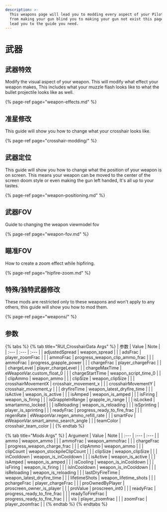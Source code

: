```yaml
---
description: >-
  This weapons page will lead you to modding every aspect of your Pilot Weapon,
  from making your gun blind you to making your gun not exist this page will
  lead you to the guide you need.
---
```


# 武器

## 武器特效

Modify the visual aspect of your weapon. This will modify what effect your weapon makes, This includes what your muzzle flash looks like to what the bullet projectile looks like as well. 

{% page-ref page="weapon-effects.md" %}

## 准星修改

This guide will show you how to change what your crosshair looks like. 

{% page-ref page="crosshair-modding/" %}

## 武器定位

This guide will show you how to change what the position of your weapon is on screen. This means your weapon can be moved to the center of the screen doom style or even making the gun left handed, It's all up to your tastes.

{% page-ref page="weapon-positioning.md" %}

## 武器FOV

Guide to changing the weapon viewmodel fov

{% page-ref page="weapon-fov.md" %}

## 瞄准FOV

How to create a zoom effect while hipfiring.

{% page-ref page="hipfire-zoom.md" %}

## 特殊/独特武器修改

These mods are restricted only to these weapons and won't apply to any others, this guide will show you how to mod them.

{% page-ref page="weapons/" %}









## 参数

{% tabs %}
{% tab title="RUI\_CrosshairData Args" %}
| 参数 | Value | Note |
| :--- | :--- | :--- |
| adjustedSpread | weapon\_spread |  |
| adsFrac | player\_zoomFrac |  |
| ammoFrac | progress\_weapon\_clip\_ammo\_frac |  |
| ammoFrac | progress\_grapple\_power |  |
| chargeFrac | player\_chargeFrac |  |
| chargeLevel | player\_chargeLevel |  |
| chargeMaxTime | eWeaponVar.custom\_float\_0 |  |
| chargeStartTime | weapon\_script\_time\_0 |  |
| clipAmmo | weapon\_ammo |  |
| clipSize | weapon\_clipSize |  |
| crosshairMovementX | crosshair\_movement\_x |  |
| crosshairMovementY | crosshair\_movement\_y |  |
| dryfireTime | weapon\_latest\_dryfire\_time |  |
| isActive | weapon\_is\_active |  |
| isAmped | weapon\_is\_amped |  |
| isFiring | weapon\_is\_firing |  |
| isGrappleInRange | grapple\_in\_range |  |
| isLocked | smartammo\_locked |  |
| isReloading | weapon\_is\_reloading |  |
| isSprinting | player\_is\_sprinting |  |
| readyFrac | progress\_ready\_to\_fire\_frac |  |
| regenRate | eWeaponVar.regen\_ammo\_refill\_rate |  |
| smartFov | eWeaponVar.smart\_ammo\_search\_angle |  |
| teamColor | crosshair\_team\_color |  |
{% endtab %}

{% tab title="Mods Args" %}
| Argument | Value | Note |
| :--- | :--- | :--- |
| ammo | weapon\_ammo |  |
| ammoFrac | weapon\_ammofrac |  |
| chargeFrac | progress\_weapon\_charge\_frac |  |
| clipAmmo | weapon\_ammo |  |
| clipCount | weapon\_stockpileClipCount |  |
| clipSize | weapon\_clipSize |  |
| inCooldown | weapon\_is\_inCooldown |  |
| isActive | weapon\_is\_active |  |
| isAmped | weapon\_is\_amped |  |
| isCooling | weapon\_is\_inCooldown |  |
| isFiring | weapon\_is\_firing |  |
| isInCooldown | weapon\_is\_inCooldown |  |
| isReloading | weapon\_is\_reloading |  |
| lastDryFireTime | weapon\_latest\_dryfire\_time |  |
| lifetimeShots | weapon\_lifetime\_shots |  |
| pchargeFrac | player\_chargeFrac |  |
| proOwnedByPlayer | proscreen\_owner\_is\_player |  |
| proValue | proscreen\_int0 |  |
| readyFrac | progress\_ready\_to\_fire\_frac |  |
| readyToFireFrac | progress\_ready\_to\_fire\_frac |  |
| vis | player\_zoomfrac |  |
| zoomFrac | player\_zoomfrac |  |
{% endtab %}
{% endtabs %}

